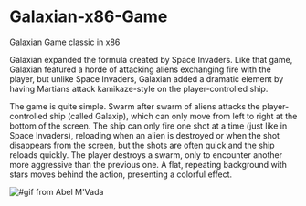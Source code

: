 # Galaxian-x86-Game
Galaxian Game classic in x86 

Galaxian expanded the formula created by Space Invaders. Like that game, Galaxian featured a horde of attacking aliens exchanging fire with the player, but unlike Space Invaders, Galaxian added a dramatic element by having Martians attack kamikaze-style on the player-controlled ship.

The game is quite simple. Swarm after swarm of aliens attacks the player-controlled ship (called Galaxip), which can only move from left to right at the bottom of the screen. The ship can only fire one shot at a time (just like in Space Invaders), reloading when an alien is destroyed or when the shot disappears from the screen, but the shots are often quick and the ship reloads quickly. The player destroys a swarm, only to encounter another more aggressive than the previous one. A flat, repeating background with stars moves behind the action, presenting a colorful effect.

<img class="_2nKI6" src="https://66.media.tumblr.com/eeef40022edc85c74f7e602fe4df6f64/tumblr_op97abdenu1sfxb96o1_400.gifv" alt="#gif from Abel M'Vada">
